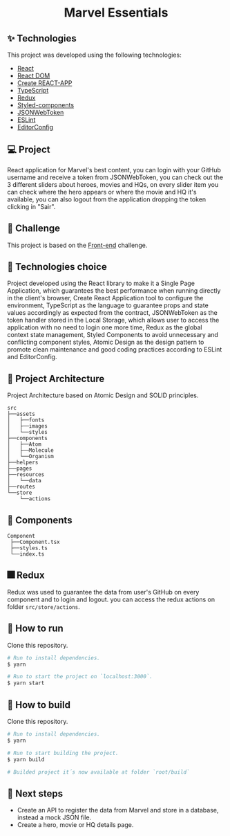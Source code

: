 <h1 align="center">Marvel Essentials</h1>

## ✨ Technologies

This project was developed using the following technologies:

- [React](https://reactjs.org/)
- [React DOM](https://pt-br.reactjs.org/docs/react-dom.html)
- [Create REACT-APP](https://github.com/facebook/create-react-app)
- [TypeScript](https://www.typescriptlang.org/)
- [Redux](https://react-redux.js.org/)
- [Styled-components](https://www.styled-components.com/)
- [JSONWebToken](https://jwt.io/)
- [ESLint](https://eslint.org/)
- [EditorConfig](https://editorconfig.org/)

## 💻 Project

React application for Marvel's best content, you can login with your GitHub username and receive a token from JSONWebToken, you can check out the 3 different sliders about heroes, movies and HQs, on every slider item you can check where the hero appears or where the movie and HQ it's available, you can also logout from the application dropping the token clicking in "Sair".

## 🎯 Challenge

This project is based on the [Front-end](https://github.com/Mestres-da-Web/desafio-frontend-jr) challenge.


## 🔧 Technologies choice

Project developed using the React library to make it a Single Page Application, which guarantees the best performance when running directly in the client's browser, Create React Application tool to configure the environment, TypeScript as the language to guarantee props and state values accordingly as expected from the contract, JSONWebToken as the token handler stored in the Local Storage, which allows user to access the application with no need to login one more time, Redux as the global context state management, Styled Components to avoid unnecessary and conflicting component styles, Atomic Design as the design pattern to promote clean maintenance and good coding practices according to ESLint and EditorConfig.

 ## 🔨 Project Architecture

 Project Architecture based on Atomic Design and SOLID principles.

 ```
 src
 ├──assets
 │   ├──fonts
 │   ├──images
 │   └──styles
 ├──components
 │   ├──Atom
 │   ├──Molecule
 │   └──Organism
 ├──helpers
 ├──pages
 ├──resources
 │   └──data
 ├──routes
 └──store
     └──actions
 ```

 ## 🧪 Components

 ```
 Component
  ├──Component.tsx
  ├──styles.ts
  └──index.ts
 ```

 ## 🎆 Redux

 Redux was used to guarantee the data from user's GitHub on every component and to login and logout.
 you can access the redux actions on folder `src/store/actions`.

## 🚀 How to run

Clone this repository.
```bash
# Run to install dependencies.
$ yarn

# Run to start the project on `localhost:3000`.
$ yarn start
```

## 🚧 How to build

Clone this repository.
```bash
# Run to install dependencies.
$ yarn

# Run to start building the project.
$ yarn build

# Builded project it´s now available at folder `root/build`
```

## 💎 Next steps

- Create an API to register the data from Marvel and store in a database, instead a mock JSON file.
- Create a hero, movie or HQ details page.
